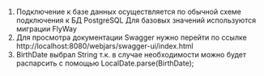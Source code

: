 1. Подключение к базе данных осуществляется по обычной схеме подключения к БД PostgreSQL
    Для базовых значений используются миграции FlyWay
2. Для просмотра документации Swagger нужно перейти по ссылке
   http://localhost:8080/webjars/swagger-ui/index.html
3. BirthDate выбрал String т.к. в случае необходимости можно будет распарсить с помощью LocalDate.parse(BirthDate); 